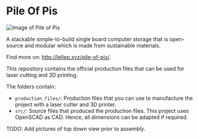# Pile Of Pis

![Image of Pile of Pis](https://raw.githubusercontent.com/PellelNitram/pile_of_pis/master/docs/0.2_repository_picture.jpg)

A stackable simple-to-build single board computer storage that is open-source and modular which is made from sustainable materials.

Find more on: http://lellep.xyz/pile-of-pis/.

This repository contains the official production files that can be used for laser cutting and 3D printing.

The folders contain:

* `production_files/`: Production files that you can use to manufacture the project with a laser cutter and 3D printer.
* `src/`: Source files that produced the production files. This project uses OpenSCAD as CAD. Hence, all dimensions can be adapted if required.

TODO: Add pictures of top down view prior to assembly.

